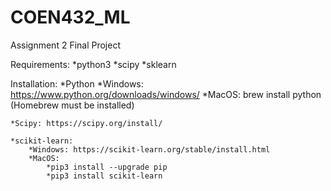 # COEN432_ML

Assignment 2 Final Project

Requirements: 
    *python3 
    *scipy 
    *sklearn

Installation: 
    *Python
        *Windows: https://www.python.org/downloads/windows/
        *MacOS: brew install python (Homebrew must be installed)

    *Scipy: https://scipy.org/install/

    *scikit-learn: 
        *Windows: https://scikit-learn.org/stable/install.html
        *MacOS: 
            *pip3 install --upgrade pip
            *pip3 install scikit-learn
